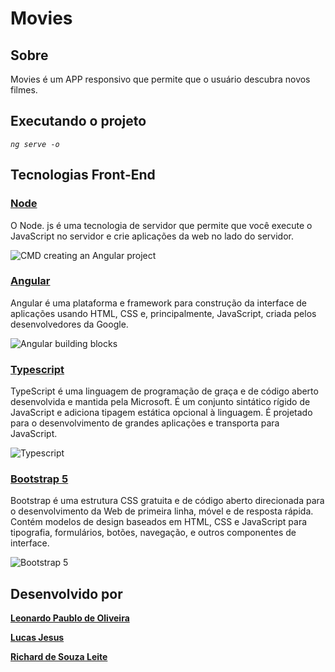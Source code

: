 # Movies

## Sobre

Movies é um APP responsivo que permite que o usuário descubra novos filmes.

## Executando o projeto

<em>
    
    ng serve -o
    
</em>

## Tecnologias Front-End

### [Node](https://nodejs.org/en/)

O Node. js é uma tecnologia de servidor que permite que você execute o JavaScript no servidor e crie aplicações da web no lado do servidor.

![CMD creating an Angular project](https://www.freecodecamp.org/portuguese/news/content/images/2022/04/angular-cli-install.png)

### [Angular](https://angular.io/)

Angular é uma plataforma e framework para construção da interface de aplicações usando HTML, CSS e, principalmente, JavaScript, criada pelos desenvolvedores da Google.

![Angular building blocks](https://algaworks-blog.s3.amazonaws.com/wp-content/uploads/Building-blocks-angular.png)

### [Typescript](https://www.typescriptlang.org/)
TypeScript é uma linguagem de programação de graça e de código aberto desenvolvida e mantida pela Microsoft. É um conjunto sintático rígido de JavaScript e adiciona tipagem estática opcional à linguagem. É projetado para o desenvolvimento de grandes aplicações e transporta para JavaScript.

![Typescript](https://www.impacta.com.br/blog/wp-content/uploads/2021/08/typescript.png)

### [Bootstrap 5](https://getbootstrap.com/)
Bootstrap é uma estrutura CSS gratuita e de código aberto direcionada para o desenvolvimento da Web de primeira linha, móvel e de resposta rápida. Contém modelos de design baseados em HTML, CSS e JavaScript para tipografia, formulários, botões, navegação, e outros componentes de interface.

![Bootstrap 5](https://www.alura.com.br/artigos/assets/bootstrap/bootstrap.png)

## Desenvolvido por

**[Leonardo Paublo de Oliveira](https://www.linkedin.com/in/leonardo-paublo/)**

**[Lucas Jesus](https://www.linkedin.com/in/lucassjesus/)**    
    
**[Richard de Souza Leite](https://www.linkedin.com/in/richard-leite/)**
